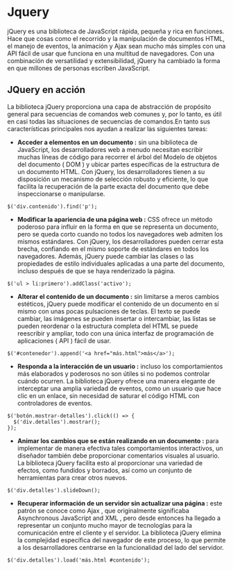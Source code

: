 # Jquery
jQuery es una biblioteca de JavaScript rápida, pequeña y rica en funciones. Hace que cosas como el recorrido y la manipulación de documentos HTML, el manejo de eventos, la animación y Ajax sean mucho más simples con una API fácil de usar que funciona en una multitud de navegadores. Con una combinación de versatilidad y extensibilidad, jQuery ha cambiado la forma en que millones de personas escriben JavaScript.


## JQuery en acción
La biblioteca jQuery proporciona una capa de abstracción de propósito general para secuencias de comandos web comunes y, por lo tanto, es útil en casi todas las situaciones de secuencias de comandos.En tanto sus características principales nos ayudan a realizar las siguientes tareas:

- __Acceder a elementos en un documento :__ sin una biblioteca de JavaScript, los desarrolladores web a menudo necesitan escribir muchas líneas de código para recorrer el árbol del Modelo de objetos del documento ( DOM ) y ubicar partes específicas de la estructura de un documento HTML. Con jQuery, los desarrolladores tienen a su disposición un mecanismo de selección robusto y eficiente, lo que facilita la recuperación de la parte exacta del documento que debe inspeccionarse o manipularse.
```
$('div.contenido').find('p'); 
```
- __Modificar la apariencia de una página web :__ CSS ofrece un método poderoso para influir en la forma en que se representa un documento, pero se queda corto cuando no todos los navegadores web admiten los mismos estándares. Con jQuery, los desarrolladores pueden cerrar esta brecha, confiando en el mismo soporte de estándares en todos los navegadores. Además, jQuery puede cambiar las clases o las propiedades de estilo individuales aplicadas a una parte del documento, incluso después de que se haya renderizado la página.

```
$('ul > li:primero').addClass('activo'); 
```
- __Alterar el contenido de un documento :__ sin limitarse a meros cambios estéticos, jQuery puede modificar el contenido de un documento en sí mismo con unas pocas pulsaciones de teclas. El texto se puede cambiar, las imágenes se pueden insertar o intercambiar, las listas se pueden reordenar o la estructura completa del HTML se puede reescribir y ampliar, todo con una única interfaz de programación de aplicaciones ( API ) fácil de usar.

```
$('#contenedor').append('<a href="más.html">más</a>'); 
```
- __Responda a la interacción de un usuario :__ incluso los comportamientos más elaborados y poderosos no son útiles si no podemos controlar cuándo ocurren. La biblioteca jQuery ofrece una manera elegante de interceptar una amplia variedad de eventos, como un usuario que hace clic en un enlace, sin necesidad de saturar el código HTML con controladores de eventos.
```
$('botón.mostrar-detalles').click(() => { 
  $('div.detalles').mostrar(); 
});
```
- __Animar los cambios que se están realizando en un documento :__ para implementar de manera efectiva tales comportamientos interactivos, un diseñador también debe proporcionar comentarios visuales al usuario. La biblioteca jQuery facilita esto al proporcionar una variedad de efectos, como fundidos y borrados, así como un conjunto de herramientas para crear otros nuevos.
```
$('div.detalles').slideDown(); 
```
- __Recuperar información de un servidor sin actualizar una página :__ este patrón se conoce como Ajax , que originalmente significaba Asynchronous JavaScript and XML , pero desde entonces ha llegado a representar un conjunto mucho mayor de tecnologías para la comunicación entre el cliente y el servidor. La biblioteca jQuery elimina la complejidad específica del navegador de este proceso, lo que permite a los desarrolladores centrarse en la funcionalidad del lado del servidor.
```
$('div.detalles').load('más.html #contenido');
```